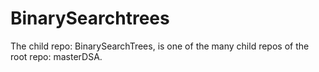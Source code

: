 # BinarySearchtrees
The child repo: BinarySearchTrees, is one of the many child repos of the root repo: masterDSA.
